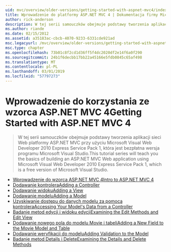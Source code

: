 ```yaml
---
uid: mvc/overview/older-versions/getting-started-with-aspnet-mvc4/index
title: Wprowadzenie do platformy ASP.NET MVC 4 | Dokumentacja firmy Microsoft
author: rick-anderson
description: W tej serii samouczków obejmuje podstawy tworzenia aplikacji sieci Web platformy ASP.NET MVC przy użyciu programu Microsoft Visual Web Developer 2010 Express Service Pack 1, w...
ms.author: riande
ms.date: 02/15/2012
ms.assetid: a35183ac-cbcb-4070-9233-6331cde921ad
msc.legacyurl: /mvc/overview/older-versions/getting-started-with-aspnet-mvc4
msc.type: chapter
ms.openlocfilehash: 73b01c8f2cd1d36ff5f4dc2020df2e14f6a0f290
ms.sourcegitcommit: 24b1f6decbb17bb22a45166e5fdb0845c65af498
ms.translationtype: MT
ms.contentlocale: pl-PL
ms.lasthandoff: 03/01/2019
ms.locfileid: "57797273"
---
```

<a name="getting-started-with-aspnet-mvc-4"></a><span data-ttu-id="0caaf-103">Wprowadzenie do korzystania ze wzorca ASP.NET MVC 4</span><span class="sxs-lookup"><span data-stu-id="0caaf-103">Getting Started with ASP.NET MVC 4</span></span>
====================
> <span data-ttu-id="0caaf-104">W tej serii samouczków obejmuje podstawy tworzenia aplikacji sieci Web platformy ASP.NET MVC przy użyciu Microsoft Visual Web Developer 2010 Express Service Pack 1, która jest bezpłatna wersja programu Microsoft Visual Studio.</span><span class="sxs-lookup"><span data-stu-id="0caaf-104">This tutorial series will teach you the basics of building an ASP.NET MVC Web application using Microsoft Visual Web Developer 2010 Express Service Pack 1, which is a free version of Microsoft Visual Studio.</span></span>


- [<span data-ttu-id="0caaf-105">Wprowadzenie do wzorca ASP.NET MVC 4</span><span class="sxs-lookup"><span data-stu-id="0caaf-105">Intro to ASP.NET MVC 4</span></span>](intro-to-aspnet-mvc-4.md)
- [<span data-ttu-id="0caaf-106">Dodawanie kontrolera</span><span class="sxs-lookup"><span data-stu-id="0caaf-106">Adding a Controller</span></span>](adding-a-controller.md)
- [<span data-ttu-id="0caaf-107">Dodawanie widoku</span><span class="sxs-lookup"><span data-stu-id="0caaf-107">Adding a View</span></span>](adding-a-view.md)
- [<span data-ttu-id="0caaf-108">Dodawanie modelu</span><span class="sxs-lookup"><span data-stu-id="0caaf-108">Adding a Model</span></span>](adding-a-model.md)
- [<span data-ttu-id="0caaf-109">Uzyskiwanie dostępu do danych modelu za pomocą kontrolera</span><span class="sxs-lookup"><span data-stu-id="0caaf-109">Accessing Your Model's Data from a Controller</span></span>](accessing-your-models-data-from-a-controller.md)
- [<span data-ttu-id="0caaf-110">Badanie metod edycji i widoku edycji</span><span class="sxs-lookup"><span data-stu-id="0caaf-110">Examining the Edit Methods and Edit View</span></span>](examining-the-edit-methods-and-edit-view.md)
- [<span data-ttu-id="0caaf-111">Dodawanie nowego pola do modelu Movie i tabeli</span><span class="sxs-lookup"><span data-stu-id="0caaf-111">Adding a New Field to the Movie Model and Table</span></span>](adding-a-new-field-to-the-movie-model-and-table.md)
- [<span data-ttu-id="0caaf-112">Dodawanie weryfikacji do modelu</span><span class="sxs-lookup"><span data-stu-id="0caaf-112">Adding Validation to the Model</span></span>](adding-validation-to-the-model.md)
- [<span data-ttu-id="0caaf-113">Badanie metod Details i Delete</span><span class="sxs-lookup"><span data-stu-id="0caaf-113">Examining the Details and Delete Methods</span></span>](examining-the-details-and-delete-methods.md)
